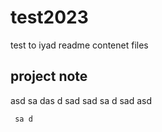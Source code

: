 # test2023
test to iyad
readme contenet files 

## project note
asd sa
 das
  d
  sad 
  sad
   sa
   d 
   sad
    asd
     
     sa d
